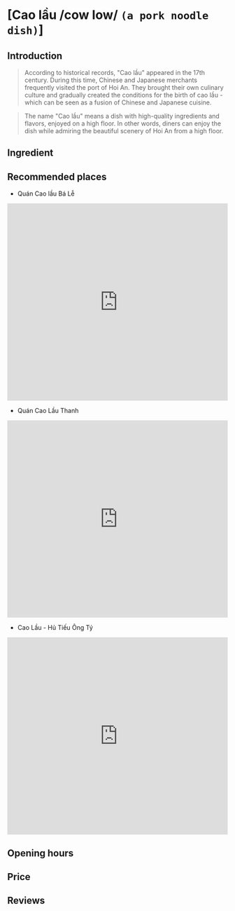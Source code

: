 # [Cao lầu /cow low/ `(a pork noodle dish)`]

## Introduction
> According to historical records, "Cao lầu" appeared in the 17th century. During this time, Chinese and Japanese merchants frequently visited the port of Hoi An. They brought their own culinary culture and gradually created the conditions for the birth of cao lầu - which can be seen as a fusion of Chinese and Japanese cuisine.

> The name "Cao lầu" means a dish with high-quality ingredients and flavors, enjoyed on a high floor. In other words, diners can enjoy the dish while admiring the beautiful scenery of Hoi An from a high floor.

## Ingredient

## Recommended places

 - Quán Cao lầu Bá Lễ
<div class="map-container">
  <iframe src="https://www.google.com/maps/embed?pb=!1m18!1m12!1m3!1d3837.5641874119538!2d108.32683767518395!3d15.879486744489427!2m3!1f0!2f0!3f0!3m2!1i1024!2i768!4f13.1!3m3!1m2!1s0x31420f71eb624fe5%3A0x9c6b44c16d48e10d!2zUXXDoW4gQ2FvIGzhuqd1IELDoSBM4buFIC0gUXXDoW4gQ2FvIEzhuqd1IG5nb24gdOG6oWkgSOG7mWkgQW4gfCDtmLjsnbTslYgg66Gc7LusIOunm-ynkSAtIDE5NzbrhYTrj4TrtoDthLAg7ZaJ7JmU6rOg!5e0!3m2!1sen!2s!4v1688192217612!5m2!1sen!2s" width="100%" height="450" style="border:0;" allowfullscreen="" loading="lazy" referrerpolicy="no-referrer-when-downgrade"></iframe>
</div>

 - Quán Cao Lầu Thanh
<div class="map-container">
  <iframe src="https://www.google.com/maps/embed?pb=!1m18!1m12!1m3!1d3837.5221853852286!2d108.32593377518417!3d15.881691044431154!2m3!1f0!2f0!3f0!3m2!1i1024!2i768!4f13.1!3m3!1m2!1s0x31420e791266f455%3A0x6d4db2671cd2c3ef!2zUXXDoW4gQ2FvIEzhuqd1IFRoYW5o!5e0!3m2!1sen!2s!4v1688192256834!5m2!1sen!2s" width="100%" height="450" style="border:0;" allowfullscreen="" loading="lazy" referrerpolicy="no-referrer-when-downgrade"></iframe>
</div>

 - Cao Lầu - Hủ Tiếu Ông Tý
<div class="map-container">
  <iframe src="https://www.google.com/maps/embed?pb=!1m18!1m12!1m3!1d3837.584587108994!2d108.32547257518407!3d15.878416044517802!2m3!1f0!2f0!3f0!3m2!1i1024!2i768!4f13.1!3m3!1m2!1s0x31420f1532172e21%3A0x3610443aa999b967!2zQ2FvIEzhuqd1IC0gSOG7pyBUaeG6v3Ugw5RuZyBUw70!5e0!3m2!1sen!2s!4v1688312490545!5m2!1sen!2s" width="100%" height="450" style="border:0;" allowfullscreen="" loading="lazy" referrerpolicy="no-referrer-when-downgrade"></iframe>
</div>


## Opening hours

## Price

## Reviews

